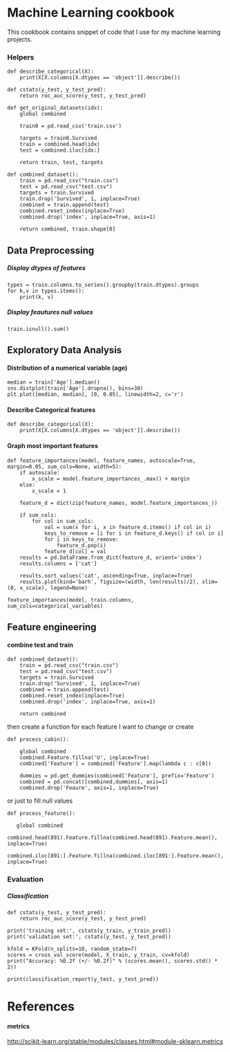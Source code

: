 # Machine Learning cookbook
This cookbook contains snippet of code that I use for my machine learning projects.

### Helpers

```
def describe_categorical(X):
    print(X[X.columns[X.dtypes == 'object']].describe())
    
def cstats(y_test, y_test_pred):
    return roc_auc_score(y_test, y_test_pred)

def get_original_datasets(idx):
    global combined
    
    train0 = pd.read_csv('train.csv')
    
    targets = train0.Survived
    train = combined.head(idx)
    test = combined.iloc[idx:]
    
    return train, test, targets

def combined_dataset():
    train = pd.read_csv("train.csv")
    test = pd.read_csv("test.csv")
    targets = train.Survived
    train.drop('Survived', 1, inplace=True)
    combined = train.append(test)
    combined.reset_index(inplace=True)
    combined.drop('index', inplace=True, axis=1)
    
    return combined, train.shape[0]

```


## Data Preprocessing

##### Display dtypes of features
```
types = train.columns.to_series().groupby(train.dtypes).groups
for k,v in types.items():
    print(k, v)
```

##### Display feautures null values

```
train.isnull().sum()
```


## Exploratory Data Analysis

#### Distribution of a numerical variable (age)

```
median = train['Age'].median()
sns.distplot(train['Age'].dropna(), bins=30)
plt.plot([median, median], [0, 0.05], linewidth=2, c='r')
```

#### Describe Categorical features
```
def describe_categorical(X):
    print(X[X.columns[X.dtypes == 'object']].describe())
```

#### Graph most important features
```
def feature_importances(model, feature_names, autoscale=True, margin=0.05, sum_cols=None, width=5):
    if autoscale:
        x_scale = model.feature_importances_.max() + margin
    else:
        x_scale = 1

    feature_d = dict(zip(feature_names, model.feature_importances_))

    if sum_cols:
        for col in sum_cols:
            val = sum(x for i, x in feature_d.items() if col in i)
            keys_to_remove = [i for i in feature_d.keys() if col in i]
            for i in keys_to_remove:
                feature_d.pop(i)
            feature_d[col] = val
    results = pd.DataFrame.from_dict(feature_d, orient='index')
    results.columns = ['cat']

    results.sort_values('cat', ascending=True, inplace=True)
    results.plot(kind='barh', figsize=(width, len(results)/2), xlim=(0, x_scale), legend=None)

feature_importances(model, train.columns, sum_cols=categorical_variables)

```

## Feature engineering

#### combine test and train
```
def combined_dataset():
    train = pd.read_csv("train.csv")
    test = pd.read_csv("test.csv")
    targets = train.Survived
    train.drop('Survived', 1, inplace=True)
    combined = train.append(test)
    combined.reset_index(inplace=True)
    combined.drop('index', inplace=True, axis=1)

    return combined
```

then create a function for each feature I want to change or create

```
def process_cabin():

    global combined
    combined.Feature.fillna('U', inplace=True)
    combined['Feature'] = combined['Feature'].map(lambda c : c[0])

    dummies = pd.get_dummies(combined['Feature'], prefix='Feature')
    combined = pd.concat([combined,dummies], axis=1)
    combined.drop('Feaure', axis=1, inplace=True)

 ```

 or just to fill null values
 ```
 def process_feature():

    global combined
    combined.head(891).Feature.fillna(combined.head(891).Feature.mean(), inplace=True)
    combined.iloc[891:].Feature.fillna(combined.iloc[891:].Feature.mean(), inplace=True)
 ```


### Evaluation

##### Classification

```
def cstats(y_test, y_test_pred):
    return roc_auc_score(y_test, y_test_pred)
    
print('training set:', cstats(y_train, y_train_pred))
print('validation set:', cstats(y_test, y_test_pred))
```

```
kfold = KFold(n_splits=10, random_state=7)
scores = cross_val_score(model, X_train, y_train, cv=kfold)
print("Accuracy: %0.2f (+/- %0.2f)" % (scores.mean(), scores.std() * 2))
```

```
print(classification_report(y_test, y_test_pred))
```

# References

#### metrics
http://scikit-learn.org/stable/modules/classes.html#module-sklearn.metrics
